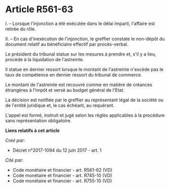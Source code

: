 # Article R561-63

I. – Lorsque l'injonction a été exécutée dans le délai imparti, l'affaire est retirée du rôle.

II. – En cas d'inexécution de l'injonction, le greffier constate le non-dépôt du document relatif au bénéficiaire effectif
par procès-verbal.

Le président du tribunal statue sur les mesures à prendre et, s'il y a lieu, procède à la liquidation de l'astreinte.

Il statue en dernier ressort lorsque le montant de l'astreinte n'excède pas le taux de compétence en dernier ressort du
tribunal de commerce.

Le montant de l'astreinte est recouvré comme en matière de créances étrangères à l'impôt et versé au budget général de
l'Etat.

La décision est notifiée par le greffier au représentant légal de la société ou de l'entité juridique et, le cas échéant, au
requérant.

L'appel est formé, instruit et jugé selon les règles applicables à la procédure sans représentation obligatoire.

**Liens relatifs à cet article**

_Créé par_:

  - Décret n°2017-1094 du 12 juin 2017 - art. 1

_Cité par_:

  - Code monétaire et financier - art. R561-62 (VD)
  - Code monétaire et financier - art. R745-10 (VD)
  - Code monétaire et financier - art. R755-10 (VD)
